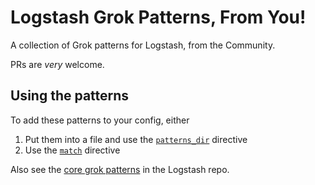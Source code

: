 # Logstash Grok Patterns, From You!

A collection of Grok patterns for Logstash, from the Community.

PRs are *very* welcome.

## Using the patterns

To add these patterns to your config, either

1. Put them into a file and use the [`patterns_dir`](https://www.elastic.co/guide/en/logstash/current/plugins-filters-grok.html#plugins-filters-grok-patterns_dir) directive
2. Use the [`match`](https://www.elastic.co/guide/en/logstash/current/plugins-filters-grok.html#plugins-filters-grok-match) directive

Also see the [core grok patterns](https://github.com/logstash-plugins/logstash-patterns-core/tree/master/patterns) in the Logstash repo.
